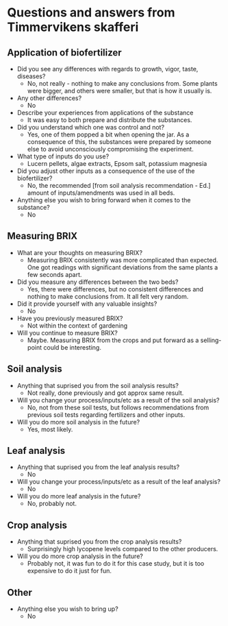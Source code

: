 # Questions and answers from Timmervikens skafferi

## Application of biofertilizer

* Did you see any differences with regards to growth, vigor, taste, diseases?
  * No, not really - nothing to make any conclusions from. Some plants were bigger, and others were smaller, but that is how it usually is.
* Any other differences?
  * No
* Describe your experiences from applications of the substance
  * It was easy to both prepare and distribute the substances.
* Did you understand which one was control and not?
  * Yes, one of them popped a bit when opening the jar. As a consequence of this, the substances were prepared by someone else to avoid unconsciously compromising the experiment.
* What type of inputs do you use?
  * Lucern pellets, algae extracts, Epsom salt, potassium magnesia
* Did you adjust other inputs as a consequence of the use of the biofertilizer?
  * No, the recommended [from soil analysis recommendation - Ed.] amount of inputs/amendments was used in all beds.
* Anything else you wish to bring forward when it comes to the substance?
  * No

## Measuring BRIX

* What are your thoughts on measuring BRIX?
  * Measuring BRIX consistently was more complicated than expected. One got readings with significant deviations from the same plants a few seconds apart.
* Did you measure any differences between the two beds?
  * Yes, there were differences, but no consistent differences and nothing to make conclusions from. It all felt very random.
* Did it provide yourself with any valuable insights?
  * No
* Have you previously measured BRIX?
  * Not within the context of gardening
* Will you continue to measure BRIX?
  * Maybe. Measuring BRIX from the crops and put forward as a selling-point could be interesting.
  
## Soil analysis

* Anything that suprised you from the soil analysis results?
  * Not really, done previously and got approx same result.
* Will you change your process/inputs/etc as a result of the soil analysis?
  * No, not from these soil tests, but follows recommendations from previous soil tests regarding fertilizers and other inputs.
* Will you do more soil analysis in the future?
  * Yes, most likely.
  
## Leaf analysis

* Anything that suprised you from the leaf analysis results?
  * No
* Will you change your process/inputs/etc as a result of the leaf analysis?
  * No
* Will you do more leaf analysis in the future?
  * No, probably not.
  
## Crop analysis

* Anything that suprised you from the crop analysis results?
  * Surprisingly high lycopene levels compared to the other producers.
* Will you do more crop analysis in the future?
  * Probably not, it was fun to do it for this case study, but it is too expensive to do it just for fun.

## Other

* Anything else you wish to bring up?
  * No

